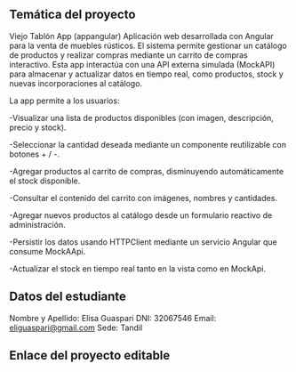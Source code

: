 ## Temática del proyecto
Viejo Tablón App (appangular)
Aplicación web desarrollada con Angular para la venta de muebles rústicos. El sistema permite gestionar un catálogo de productos y realizar compras mediante un carrito de compras interactivo.
Esta app interactúa con una API externa simulada (MockAPI) para almacenar y actualizar datos en tiempo real, como productos, stock y nuevas incorporaciones al catálogo. 

La app permite a los usuarios:

-Visualizar una lista de productos disponibles (con imagen, descripción, precio y stock).

-Seleccionar la cantidad deseada mediante un componente reutilizable con botones + / -.

-Agregar productos al carrito de compras, disminuyendo automáticamente el stock disponible.

-Consultar el contenido del carrito con imágenes, nombres y cantidades.

-Agregar nuevos productos al catálogo desde un formulario reactivo de administración.

-Persistir los datos usando HTTPClient mediante un servicio Angular que consume MockAApi.

-Actualizar el stock en tiempo real tanto en la vista como en MockApi.



## Datos del estudiante
Nombre y Apellido: Elisa Guaspari
DNI: 32067546
Email: eliguaspari@gmail.com
Sede: Tandil

## Enlace del proyecto editable


